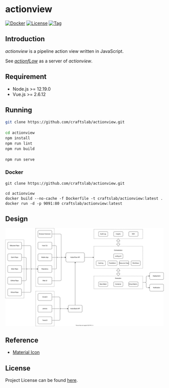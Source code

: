 # actionview

[![Docker](https://img.shields.io/docker/pulls/craftslab/actionview)](https://hub.docker.com/r/craftslab/actionview)
[![License](https://img.shields.io/github/license/craftslab/actionview.svg?color=brightgreen)](https://github.com/craftslab/actionview/blob/master/LICENSE)
[![Tag](https://img.shields.io/github/tag/craftslab/actionview.svg?color=brightgreen)](https://github.com/craftslab/actionview/tags)



## Introduction

*actionview* is a pipeline action view written in JavaScript.

See *[actionfLow](https://github.com/craftslab/actionflow/)* as a server of *actionview*.



## Requirement

- Node.js >= 12.19.0
- Vue.js >= 2.6.12



## Running

```bash
git clone https://github.com/craftslab/actionview.git

cd actionview
npm install
npm run lint
npm run build

npm run serve
```



### Docker

```
git clone https://github.com/craftslab/actionview.git

cd actionview
docker build --no-cache -f Dockerfile -t craftslab/actionview:latest .
docker run -d -p 9091:80 craftslab/actionview:latest
```



## Design

![design](design.svg)



## Reference

- [Material Icon](https://material.io/resources/icons/?icon=call_merge&style=baseline)



## License

Project License can be found [here](LICENSE).
